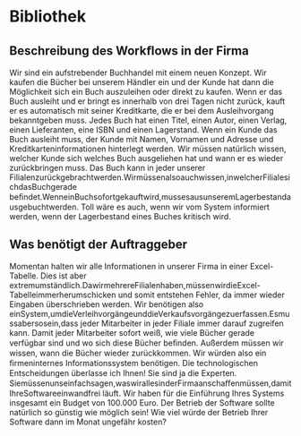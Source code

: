# Bibliothek
## Beschreibung des Workﬂows in der Firma
Wir sind ein aufstrebender Buchhandel mit einem neuen Konzept. Wir kaufen die Bücher bei unserem Händler ein und der Kunde hat dann die Möglichkeit sich ein Buch auszuleihen oder direkt zu kaufen. Wenn er das Buch ausleiht und er bringt es innerhalb von drei Tagen nicht zurück, kauft er es automatisch mit seiner Kreditkarte, die er bei dem Ausleihvorgang bekanntgeben muss. Jedes Buch hat einen Titel, einen Autor, einen Verlag, einen Lieferanten, eine ISBN und einen Lagerstand. Wenn ein Kunde das Buch ausleiht muss, der Kunde mit Namen, Vornamen und Adresse und Kreditkarteninformationen hinterlegt werden. Wir müssen natürlich wissen, welcher Kunde sich welches Buch ausgeliehen hat und wann er es wieder zurückbringen muss. Das Buch kann in jeder unserer Filialenzurückgebrachtwerden.Wirmüssenalsoauchwissen,inwelcherFilialesichdasBuchgerade beﬁndet.WenneinBuchsofortgekauftwird,mussesausunseremLagerbestandausgebuchtwerden. Toll wäre es auch, wenn wir vom System informiert werden, wenn der Lagerbestand eines Buches kritisch wird.

## Was benötigt der Auftraggeber
Momentan halten wir alle Informationen in unserer Firma in einer Excel-Tabelle. Dies ist aber extremumständlich.DawirmehrereFilialenhaben,müssenwirdieExcel-Tabelleimmerherumschicken und somit entstehen Fehler, da immer wieder Eingaben überschrieben werden. Wir benötigen also einSystem,umdieVerleihvorgängeunddieVerkaufsvorgängezuerfassen.Esmussabersosein,dass jeder Mitarbeiter in jeder Filiale immer darauf zugreifen kann. Damit jeder Mitarbeiter sofort weiß, wie viele Bücher gerade verfügbar sind und wo sich diese Bücher beﬁnden. Außerdem müssen wir wissen, wann die Bücher wieder zurückkommen. Wir würden also ein ﬁrmeninternes Informationssystem benötigen. Die technologischen Entscheidungen überlasse ich Ihnen! Sie sind ja die Experten.
Siemüssenunseinfachsagen,waswirallesinderFirmaanschaﬀenmüssen,damitIhreSoftwareeinwandfrei läuft. Wir haben für die Einführung Ihres Systems insgesamt ein Budget von 100.000 Euro. Der Betrieb der Software sollte natürlich so günstig wie möglich sein! Wie viel würde der Betrieb Ihrer Software dann im Monat ungefähr kosten? 
